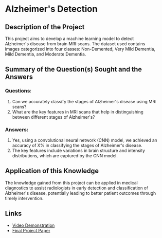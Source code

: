 # Alzheimer's Detection

## Description of the Project
This project aims to develop a machine learning model to detect Alzheimer's disease from brain MRI scans. The dataset used contains images categorized into four classes: Non-Demented, Very Mild Dementia, Mild Dementia, and Moderate Dementia.

## Summary of the Question(s) Sought and the Answers
### Questions:
1. Can we accurately classify the stages of Alzheimer's disease using MRI scans?
2. What are the key features in MRI scans that help in distinguishing between different stages of Alzheimer's?

### Answers:
1. Yes, using a convolutional neural network (CNN) model, we achieved an accuracy of X% in classifying the stages of Alzheimer's disease.
2. The key features include variations in brain structure and intensity distributions, which are captured by the CNN model.

## Application of this Knowledge
The knowledge gained from this project can be applied in medical diagnostics to assist radiologists in early detection and classification of Alzheimer's disease, potentially leading to better patient outcomes through timely intervention.

## Links
- [Video Demonstration](#) 
- [Final Project Paper](01_EarlyAlzheimersDetection_Part4.ipynb)